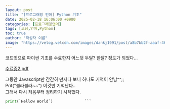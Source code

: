 ```yaml
---
layout: post
title: "[프로그래밍 언어] Python 기초"
date: 2025-02-18 16:06:00 +0900
categories: [프로그래밍언어]
tags: [코딩,언어,Python]
toc: true
author: "작성자 이름"
image: "https://velog.velcdn.com/images/dankj1991/post/a8b7bb2f-aaaf-4661-9914-cd442fca8f2f/image.png"
---
```



코드잇으로 파이썬 기초를 수료한지 어느덧 두달? 한달? 정도가 되었다...   

[수료증2.pdf](https://github.com/user-attachments/files/18840450/2.pdf)


그동안 Javascript만 간간히 만지다 보니 하나도 기억이 안남^^;;  
Prit("블라블라~~") 이것만 기억난다..  
그래서 다시 처음부터 정리하기 시작했다.   


   ```python  
print(`Hellow World`)              ```  


  
